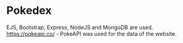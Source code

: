 # Pokedex

EJS, Bootstrap, Express, NodeJS and MongoDB are used.
https://pokeapi.co/ - PokeAPI was used for the data of the website.
